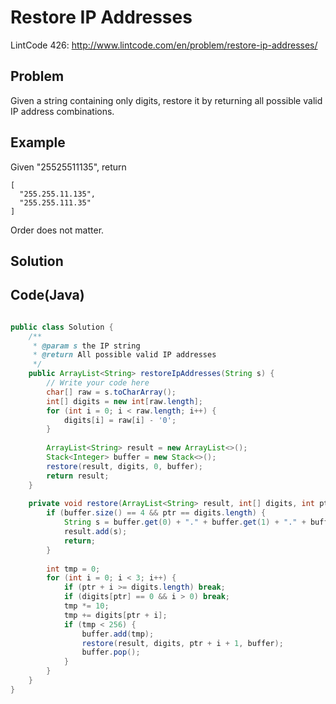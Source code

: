 Restore IP Addresses
====================

LintCode 426: http://www.lintcode.com/en/problem/restore-ip-addresses/

Problem
-------

Given a string containing only digits, restore it by returning all possible valid IP address combinations.

Example
-------

Given "25525511135", return

```
[
  "255.255.11.135",
  "255.255.111.35"
]
```

Order does not matter.

Solution
--------


Code(Java)
----------

```java

public class Solution {
    /**
     * @param s the IP string
     * @return All possible valid IP addresses
     */
    public ArrayList<String> restoreIpAddresses(String s) {
        // Write your code here
        char[] raw = s.toCharArray();
        int[] digits = new int[raw.length];
        for (int i = 0; i < raw.length; i++) {
            digits[i] = raw[i] - '0';
        }
        
        ArrayList<String> result = new ArrayList<>();
        Stack<Integer> buffer = new Stack<>();
        restore(result, digits, 0, buffer);
        return result;
    }
    
    private void restore(ArrayList<String> result, int[] digits, int ptr, Stack<Integer> buffer) {
        if (buffer.size() == 4 && ptr == digits.length) {
            String s = buffer.get(0) + "." + buffer.get(1) + "." + buffer.get(2) + "." + buffer.get(3);
            result.add(s);
            return;
        }
        
        int tmp = 0;
        for (int i = 0; i < 3; i++) {
            if (ptr + i >= digits.length) break;
            if (digits[ptr] == 0 && i > 0) break;
            tmp *= 10;
            tmp += digits[ptr + i];
            if (tmp < 256) {
                buffer.add(tmp);
                restore(result, digits, ptr + i + 1, buffer);
                buffer.pop();
            }
        }
    }
}

```
